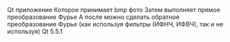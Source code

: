 Qt приложение
Которое принимает bmp фото
Затем выполняет прямое преобразование Фурье
А после можно сделать обратное преобразование Фурье (как используя фильтры (ИФНЧ, ИФВЧ), так и не используя)
Qt 5.5.1
